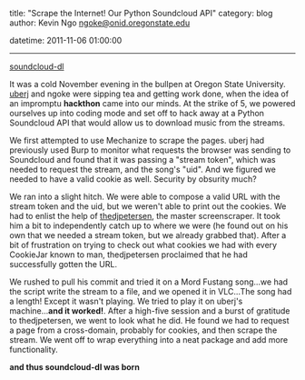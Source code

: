 title: "Scrape the Internet! Our Python Soundcloud API"
category: blog
author: Kevin Ngo <ngoke@onid.oregonstate.edu>

datetime: 2011-11-06 01:00:00

---

[soundcloud-dl](http://github.com/ngokevin/soundcloud-dl)

It was a cold November evening in the bullpen at Oregon State University.
[uberj](http://uberj.com) and ngoke were sipping tea and getting work done,
when the idea of an impromptu **hackthon** came into our minds. At the strike of 5,
we powered ourselves up into coding mode and set off to hack away at a Python
Soundcloud API that would allow us to download music from the streams.

We first attempted to use Mechanize to scrape the pages. uberj had previously
used Burp to monitor what requests the browser was sending to Soundcloud and
found that it was passing a "stream token", which was needed to request the
stream, and the song's "uid". And we figured we needed to have a valid cookie
as well. Security by obsurity much?

We ran into a slight hitch. We were able to compose a valid URL with the stream
token and the uid, but we weren't able to print out the cookies. We had to
enlist the help of [thedjpetersen](http://github.com/thedjpetersen), the master
screenscraper. It took him a bit to independently catch up to where we were (he
found out on his own that we needed a stream token, but we already grabbed
that).  After a bit of frustration on trying to check out what cookies we had
with every CookieJar known to man, thedjpetersen proclaimed that he had
successfully gotten the URL.

We rushed to pull his commit and tried it on a Mord Fustang song...we had the script
write the stream to a file, and we opened it in VLC...The song had a length! Except it wasn't
playing. We tried to play it on uberj's machine...**and it worked!**. After a high-five 
session and a burst of gratitude to thedjpetersen, we went to look what he did. He 
found we had to request a page from a cross-domain, probably for cookies, and then
scrape the stream. We went off to wrap everything into a neat package and add
more functionality.

**and thus soundcloud-dl was born**

